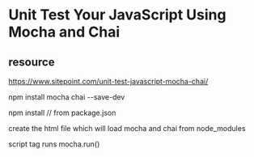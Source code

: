 # Unit Test Your JavaScript Using Mocha and Chai

## resource
https://www.sitepoint.com/unit-test-javascript-mocha-chai/

npm install mocha chai --save-dev

npm install // from package.json

create the html file which will load mocha and chai from node_modules

script tag runs mocha.run()
